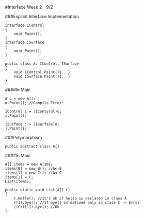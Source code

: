 #Interface																	Week 2 - 9/2

###Explicit Interface Implementation

```
interface IControl
{
	void Paint();
}
interface ISurface
{
	void Paint();
}

public class A: IControl, ISurface
{
	void IControl.Paint(){...}
	void ISurface.Paint(){...}
}
```
####In Main
```
A o = new A();
o.Paint(); //Compile Error!

IControl i = (IContyrol)o;
i.Paint();

ISurface j = (ISurface)o;
j.Paint();
```

###Polymorphism
```
public abstract class A{}
```
####In Main
```
A[] items = new A[10];
items[0] = new B(); //A<-B
items[1] = new C(); //A<-C
items[1] = C;
List(items);

public static void List(A[] t)
{
	t.hello(); //It's ok if hello is declared in class A
	t[1].bye(); //If bye() is defined only in class C -> Error
	((C)t[1]).bye(); //Ok
}
```
